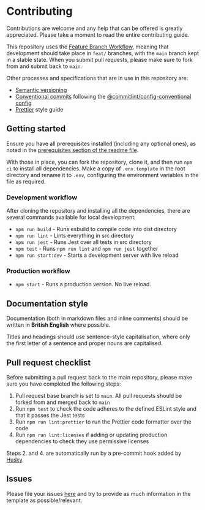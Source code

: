 # Contributing

Contributions are welcome and any help that can be offered is greatly appreciated.
Please take a moment to read the entire contributing guide.

This repository uses the [Feature Branch Workflow](https://atlassian.com/git/tutorials/comparing-workflows/feature-branch-workflow),
meaning that development should take place in `feat/` branches, with the `main` branch kept in a stable state.
When you submit pull requests, please make sure to fork from and submit back to `main`.

Other processes and specifications that are in use in this repository are:

-   [Semantic versioning](https://semver.org/)
-   [Conventional commits](https://conventionalcommits.org/en/v1.0.0/) following the [@commitlint/config-conventional config](https://github.com/conventional-changelog/commitlint/tree/master/%40commitlint/config-conventional)
-   [Prettier](https://prettier.io/) style guide

## Getting started

Ensure you have all prerequisites installed (including any optional ones), as noted in the [prerequisites section of the readme file](./README.md#prerequisites).

With those in place, you can fork the repository, clone it, and then run `npm ci` to install all dependencies.
Make a copy of `.env.template` in the root directory and rename it to `.env`, configuring the environment variables in the file as required.

### Development workflow

After cloning the repository and installing all the dependencies, there are several commands available for local development:

-   `npm run build` - Runs esbuild to compile code into dist directory
-   `npm run lint` - Lints everything in src directory
-   `npm run jest` - Runs Jest over all tests in src directory
-   `npm test` - Runs `npm run lint` and `npm run jest` together
-   `npm run start:dev` - Starts a development server with live reload

### Production workflow

-   `npm start` - Runs a production version. No live reload.

## Documentation style

Documentation (both in markdown files and inline comments) should be written in **British English** where possible.

Titles and headings should use sentence-style capitalisation, where only the first letter of a sentence and proper nouns are capitalised.

## Pull request checklist

Before submitting a pull request back to the main repository, please make sure you have completed the following steps:

1. Pull request base branch is set to `main`. All pull requests should be forked from and merged back to `main`
2. Run `npm test` to check the code adheres to the defined ESLint style and that it passes the Jest tests
3. Run `npm run lint:prettier` to run the Prettier code formatter over the code
4. Run `npm run lint:licenses` if adding or updating production dependencies to check they use permissive licenses

Steps 2. and 4. are automatically run by a pre-commit hook added by [Husky](https://typicode.github.io/husky/#/).

## Issues

Please file your issues [here](https://github.com/Fdawgs/ydh-fhir-authentication-service/issues) and try to provide as much information in the template as possible/relevant.
